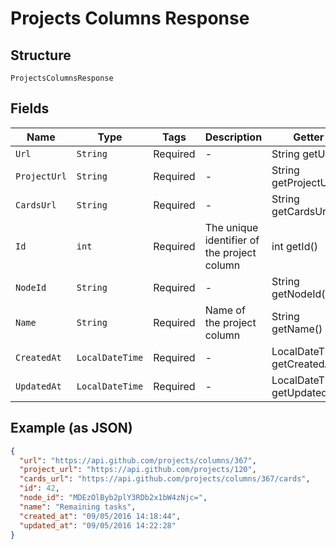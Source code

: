 
# Projects Columns Response

## Structure

`ProjectsColumnsResponse`

## Fields

| Name | Type | Tags | Description | Getter | Setter |
|  --- | --- | --- | --- | --- | --- |
| `Url` | `String` | Required | - | String getUrl() | setUrl(String url) |
| `ProjectUrl` | `String` | Required | - | String getProjectUrl() | setProjectUrl(String projectUrl) |
| `CardsUrl` | `String` | Required | - | String getCardsUrl() | setCardsUrl(String cardsUrl) |
| `Id` | `int` | Required | The unique identifier of the project column | int getId() | setId(int id) |
| `NodeId` | `String` | Required | - | String getNodeId() | setNodeId(String nodeId) |
| `Name` | `String` | Required | Name of the project column | String getName() | setName(String name) |
| `CreatedAt` | `LocalDateTime` | Required | - | LocalDateTime getCreatedAt() | setCreatedAt(LocalDateTime createdAt) |
| `UpdatedAt` | `LocalDateTime` | Required | - | LocalDateTime getUpdatedAt() | setUpdatedAt(LocalDateTime updatedAt) |

## Example (as JSON)

```json
{
  "url": "https://api.github.com/projects/columns/367",
  "project_url": "https://api.github.com/projects/120",
  "cards_url": "https://api.github.com/projects/columns/367/cards",
  "id": 42,
  "node_id": "MDEzOlByb2plY3RDb2x1bW4zNjc=",
  "name": "Remaining tasks",
  "created_at": "09/05/2016 14:18:44",
  "updated_at": "09/05/2016 14:22:28"
}
```

